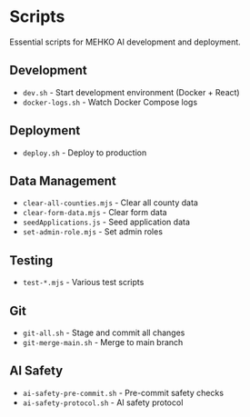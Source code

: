 # Scripts

Essential scripts for MEHKO AI development and deployment.

## Development
- `dev.sh` - Start development environment (Docker + React)
- `docker-logs.sh` - Watch Docker Compose logs

## Deployment
- `deploy.sh` - Deploy to production

## Data Management
- `clear-all-counties.mjs` - Clear all county data
- `clear-form-data.mjs` - Clear form data
- `seedApplications.js` - Seed application data
- `set-admin-role.mjs` - Set admin roles

## Testing
- `test-*.mjs` - Various test scripts

## Git
- `git-all.sh` - Stage and commit all changes
- `git-merge-main.sh` - Merge to main branch

## AI Safety
- `ai-safety-pre-commit.sh` - Pre-commit safety checks
- `ai-safety-protocol.sh` - AI safety protocol
